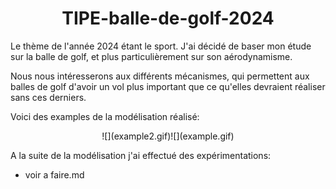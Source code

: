 # <center>TIPE-balle-de-golf-2024</center>

Le thème de l'année 2024 étant le sport. J'ai décidé de baser mon étude sur la balle de golf, et plus particulièrement sur son aérodynamisme.

Nous nous intéresserons aux différents mécanismes, qui permettent aux balles de golf d'avoir un vol plus important que ce qu'elles devraient réaliser sans ces derniers.

Voici des examples de la modélisation réalisé:
<br>

<center>![](example2.gif)</center<

<center>![](example.gif)</center>

A la suite de la modélisation j'ai effectué des expérimentations:

- voir a faire.md









